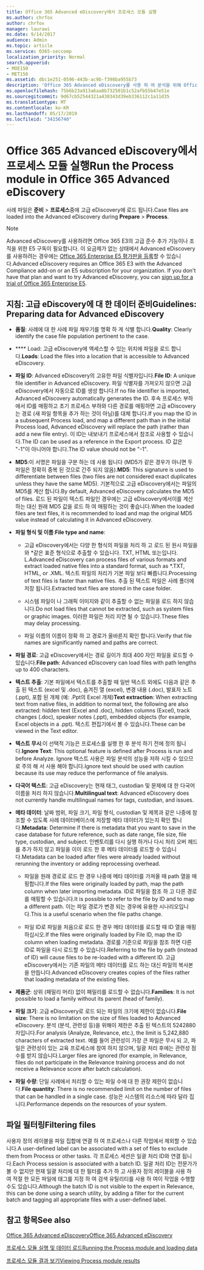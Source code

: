 ```yaml
---
title: Office 365 Advanced eDiscovery에서 프로세스 모듈 실행
ms.author: chrfox
author: chrfox
manager: laurawi
ms.date: 9/14/2017
audience: Admin
ms.topic: article
ms.service: O365-seccomp
localization_priority: Normal
search.appverid:
- MOE150
- MET150
ms.assetid: dbc1e251-0596-443b-ac9b-f398ba955b73
description: 'Office 365 Advanced eDiscovery를 사용 하 여 분석을 위해 Office 365 데이터의 사례 파일을 준비 하기 위한 지침을 알아봅니다.  '
ms.openlocfilehash: 75b6b23a913a6aa8b732501b1c52afb55b47e51e
ms.sourcegitcommit: 9d67cb52544321a430343d39eb336112c1a11d35
ms.translationtype: MT
ms.contentlocale: ko-KR
ms.lasthandoff: 05/17/2019
ms.locfileid: "34156740"
---
```

# <a name="run-the-process-module-in-office-365-advanced-ediscovery"></a><span data-ttu-id="b5a45-103">Office 365 Advanced eDiscovery에서 프로세스 모듈 실행</span><span class="sxs-lookup"><span data-stu-id="b5a45-103">Run the Process module in Office 365 Advanced eDiscovery</span></span>

<span data-ttu-id="b5a45-104">사례 파일은 **준비** \> **프로세스**중에 고급 eDiscovery에 로드 됩니다.</span><span class="sxs-lookup"><span data-stu-id="b5a45-104">Case files are loaded into the Advanced eDiscovery during **Prepare** \> **Process**.</span></span> 
  
> [!NOTE]
> <span data-ttu-id="b5a45-p101">Advanced eDiscovery를 사용하려면 Office 365 E3의 고급 준수 추가 기능이나 조직을 위한 E5 구독이 필요합니다. 이 요금제가 없는 상태에서 Advanced eDiscovery를 사용하려는 경우에는 [Office 365 Enterprise E5 평가판을 등록](https://go.microsoft.com/fwlink/p/?LinkID=698279)할 수 있습니다.</span><span class="sxs-lookup"><span data-stu-id="b5a45-p101">Advanced eDiscovery requires an Office 365 E3 with the Advanced Compliance add-on or an E5 subscription for your organization. If you don't have that plan and want to try Advanced eDiscovery, you can [sign up for a trial of Office 365 Enterprise E5](https://go.microsoft.com/fwlink/p/?LinkID=698279).</span></span> 
  
## <a name="guidelines-preparing-data-for-advanced-ediscovery"></a><span data-ttu-id="b5a45-107">지침: 고급 eDiscovery에 대 한 데이터 준비</span><span class="sxs-lookup"><span data-stu-id="b5a45-107">Guidelines: Preparing data for Advanced eDiscovery</span></span>

- <span data-ttu-id="b5a45-108">**품질**: 사례에 대 한 사례 파일 채우기를 명확 하 게 식별 합니다.</span><span class="sxs-lookup"><span data-stu-id="b5a45-108">**Quality**: Clearly identify the case file population pertinent to the case.</span></span>
    
- <span data-ttu-id="b5a45-109">\*\*\*\* Load: 고급 eDiscovery에 액세스할 수 있는 위치에 파일을 로드 합니다.</span><span class="sxs-lookup"><span data-stu-id="b5a45-109">**Loads**: Load the files into a location that is accessible to Advanced eDiscovery.</span></span>
    
- <span data-ttu-id="b5a45-110">**파일 ID**: Advanced eDiscovery의 고유한 파일 식별자입니다.</span><span class="sxs-lookup"><span data-stu-id="b5a45-110">**File ID**: A unique file identifier in Advanced eDiscovery.</span></span> <span data-ttu-id="b5a45-111">파일 식별자를 가져오지 않으면 고급 eDiscovery에서 자동으로 ID를 생성 합니다.</span><span class="sxs-lookup"><span data-stu-id="b5a45-111">If no file identifier is imported, Advanced eDiscovery automatically generates the ID.</span></span> <span data-ttu-id="b5a45-112">후속 프로세스 부하에서 ID를 매핑하고 초기 프로세스 부하와 다른 경로를 매핑하면 고급 eDiscovery는 경로 (새 파일 항목을 추가 하는 것이 아님)를 대체 합니다.</span><span class="sxs-lookup"><span data-stu-id="b5a45-112">If you map the ID in a subsequent Process load, and map a different path than in the initial Process load, Advanced eDiscovery will replace the path (rather than add a new file entry).</span></span> <span data-ttu-id="b5a45-113">이 ID는 내보내기 프로세스에서 참조로 사용할 수 있습니다.</span><span class="sxs-lookup"><span data-stu-id="b5a45-113">The ID can be used as a reference in the Export process.</span></span> <span data-ttu-id="b5a45-114">ID 값은 "-1"이 아니어야 합니다.</span><span class="sxs-lookup"><span data-stu-id="b5a45-114">The ID value should not be "-1".</span></span>
    
- <span data-ttu-id="b5a45-115">**MD5**:이 서명은 파일을 구분 하는 데 사용 됩니다 (MD5가 같은 경우가 아니면 두 파일은 정확히 중복 된 것으로 간주 되지 않음).</span><span class="sxs-lookup"><span data-stu-id="b5a45-115">**MD5**: This signature is used to differentiate between files (two files are not considered exact duplicates unless they have the same MD5).</span></span> <span data-ttu-id="b5a45-116">기본적으로 고급 eDiscovery에서는 파일의 MD5를 계산 합니다.</span><span class="sxs-lookup"><span data-stu-id="b5a45-116">By default, Advanced eDiscovery calculates the MD5 of files.</span></span> <span data-ttu-id="b5a45-117">로드 된 파일이 텍스트 파일인 경우에는 고급 eDiscovery에서이를 계산 하는 대신 원래 MD5 값을 로드 하 여 매핑하는 것이 좋습니다.</span><span class="sxs-lookup"><span data-stu-id="b5a45-117">When the loaded files are text files, it is recommended to load and map the original MD5 value instead of calculating it in Advanced eDiscovery.</span></span>
    
- <span data-ttu-id="b5a45-118">**파일 형식 및 이름**:</span><span class="sxs-lookup"><span data-stu-id="b5a45-118">**File type and name**:</span></span>
    
  - <span data-ttu-id="b5a45-119">고급 eDiscovery에서는 다양 한 형식의 파일을 처리 하 고 로드 된 원시 파일을와 \*같은 표준 형식으로 추출할 수 있습니다. TXT, HTML 또는입니다. L.</span><span class="sxs-lookup"><span data-stu-id="b5a45-119">Advanced eDiscovery can process files of various formats and extract loaded native files into a standard format, such as \*.TXT, HTML, or .XML.</span></span> <span data-ttu-id="b5a45-120">텍스트 파일의 처리가 기본 파일 보다 빠릅니다.</span><span class="sxs-lookup"><span data-stu-id="b5a45-120">Processing of text files is faster than native files.</span></span> <span data-ttu-id="b5a45-121">추출 된 텍스트 파일은 사례 폴더에 저장 됩니다.</span><span class="sxs-lookup"><span data-stu-id="b5a45-121">Extracted text files are stored in the case folder.</span></span>
    
  - <span data-ttu-id="b5a45-122">시스템 파일이 나 그래픽 이미지와 같이 추출할 수 없는 파일을 로드 하지 않습니다.</span><span class="sxs-lookup"><span data-stu-id="b5a45-122">Do not load files that cannot be extracted, such as system files or graphic images.</span></span> <span data-ttu-id="b5a45-123">이러한 파일은 처리 지연 될 수 있습니다.</span><span class="sxs-lookup"><span data-stu-id="b5a45-123">These files may delay processing.</span></span>
    
  - <span data-ttu-id="b5a45-124">파일 이름의 이름이 정확 하 고 경로가 올바른지 확인 합니다.</span><span class="sxs-lookup"><span data-stu-id="b5a45-124">Verify that file names are significantly named and paths are correct.</span></span>
    
- <span data-ttu-id="b5a45-125">**파일 경로**: 고급 eDiscovery에서는 경로 길이가 최대 400 자인 파일을 로드할 수 있습니다.</span><span class="sxs-lookup"><span data-stu-id="b5a45-125">**File path**: Advanced eDiscovery can load files with path lengths up to 400 characters.</span></span>
    
- <span data-ttu-id="b5a45-126">**텍스트 추출**: 기본 파일에서 텍스트를 추출할 때 일반 텍스트 외에도 다음과 같은 추출 된 텍스트 (excel 및 .doc), 숨겨진 열 (excel), 변경 내용 (.doc), 발표자 노트 (.ppt), 포함 된 개체 (예: .Ppt의 Excel 개체)</span><span class="sxs-lookup"><span data-stu-id="b5a45-126">**Text extraction**: When extracting text from native files, in addition to normal text, the following are also extracted: hidden text (Excel and .doc), hidden columns (Excel), track changes (.doc), speaker notes (.ppt), embedded objects (for example, Excel objects in a .ppt).</span></span> <span data-ttu-id="b5a45-127">텍스트 편집기에서 볼 수 있습니다.</span><span class="sxs-lookup"><span data-stu-id="b5a45-127">These can be viewed in the Text editor.</span></span>
    
- <span data-ttu-id="b5a45-128">**텍스트 무시**:이 선택적 기능은 프로세스를 실행 한 후 분석 하기 전에 정의 됩니다.</span><span class="sxs-lookup"><span data-stu-id="b5a45-128">**Ignore Text**: This optional feature is defined after Process is run and before Analyze.</span></span> <span data-ttu-id="b5a45-129">Ignore 텍스트 사용은 파일 분석의 성능을 저하 시킬 수 있으므로 주의 해 서 사용 해야 합니다.</span><span class="sxs-lookup"><span data-stu-id="b5a45-129">Ignore text should be used with caution because its use may reduce the performance of file analysis.</span></span>
    
- <span data-ttu-id="b5a45-130">**다국어 텍스트**: 고급 eDiscovery는 현재 태그, custodian 및 문제에 대 한 다국어 이름을 처리 하지 않습니다.</span><span class="sxs-lookup"><span data-stu-id="b5a45-130">**Multilingual text**: Advanced eDiscovery does not currently handle multilingual names for tags, custodian, and issues.</span></span>
    
- <span data-ttu-id="b5a45-131">**메타 데이터**: 날짜 범위, 파일 크기, 파일 형식, custodian 및 제목과 같은 나중에 참조할 수 있도록 사례 데이터베이스에 저장할 메타 데이터가 있는지 확인 합니다.</span><span class="sxs-lookup"><span data-stu-id="b5a45-131">**Metadata**: Determine if there is metadata that you want to save in the case database for future reference, such as date range, file size, file type, custodian, and subject.</span></span> <span data-ttu-id="b5a45-132">인벤토리를 다시 실행 하거나 다시 처리 오버 헤드를 추가 하지 않고 파일을 이미 로드 한 후 메타 데이터를 로드할 수 있습니다.</span><span class="sxs-lookup"><span data-stu-id="b5a45-132">Metadata can be loaded after files were already loaded without rerunning the inventory or adding reprocessing overhead.</span></span> 
    
  - <span data-ttu-id="b5a45-133">파일을 원래 경로로 로드 한 경우 나중에 메타 데이터를 가져올 때 path 열을 매핑합니다.</span><span class="sxs-lookup"><span data-stu-id="b5a45-133">If the files were originally loaded by path, map the path column when later importing metadata.</span></span> <span data-ttu-id="b5a45-134">ID로 파일을 참조 하 고 다른 경로를 매핑할 수 있습니다.</span><span class="sxs-lookup"><span data-stu-id="b5a45-134">It is possible to refer to the file by ID and to map a different path.</span></span> <span data-ttu-id="b5a45-135">이는 파일 경로가 변경 되는 경우에 유용한 시나리오입니다.</span><span class="sxs-lookup"><span data-stu-id="b5a45-135">This is a useful scenario when the file paths change.</span></span>
    
  - <span data-ttu-id="b5a45-136">파일 ID로 파일을 처음으로 로드 한 경우 메타 데이터를 로드할 때 ID 열을 매핑하십시오.</span><span class="sxs-lookup"><span data-stu-id="b5a45-136">If the files were originally loaded by File ID, map the ID column when loading metadata.</span></span> <span data-ttu-id="b5a45-137">경로를 기준으로 파일을 참조 하면 다른 ID로 파일을 다시 로드할 수 있습니다.</span><span class="sxs-lookup"><span data-stu-id="b5a45-137">Referring to the file by path (instead of ID) will cause files to be re-loaded with a different ID.</span></span> <span data-ttu-id="b5a45-138">고급 eDiscovery에서는 기존 파일의 메타 데이터를 로드 하는 대신 파일의 복사본을 만듭니다.</span><span class="sxs-lookup"><span data-stu-id="b5a45-138">Advanced eDiscovery creates copies of the files rather that loading metadata of the existing files.</span></span>
    
- <span data-ttu-id="b5a45-139">**제품군**: 상위 (패밀리 머리) 없이 패밀리를 로드할 수 없습니다.</span><span class="sxs-lookup"><span data-stu-id="b5a45-139">**Families**: It is not possible to load a family without its parent (head of family).</span></span> 
    
- <span data-ttu-id="b5a45-140">**파일 크기**: 고급 eDiscovery로 로드 되는 파일의 크기에 제한이 없습니다.</span><span class="sxs-lookup"><span data-stu-id="b5a45-140">**File size**: There is no limitation on the size of files loaded to Advanced eDiscovery.</span></span> <span data-ttu-id="b5a45-141">분석 (분석, 관련성 등)을 위해이 제한은 추출 된 텍스트의 5242880 자입니다.</span><span class="sxs-lookup"><span data-stu-id="b5a45-141">For analysis (Analyze, Relevance, etc.), the limit is 5,242,880 characters of extracted text.</span></span> <span data-ttu-id="b5a45-142">예를 들어 관련성이 가장 큰 파일은 무시 되 고, 파일은 관련성이 있는 교육 프로세스에 참여 하지 않으며, 일괄 처리 후에는 관련성 점수를 받지 않습니다.</span><span class="sxs-lookup"><span data-stu-id="b5a45-142">Larger files are ignored (for example, in Relevance, files do not participate in the Relevance training process and do not receive a Relevance score after batch calculation).</span></span>
    
- <span data-ttu-id="b5a45-143">**파일 수량**: 단일 사례에서 처리할 수 있는 파일 수에 대 한 권장 제한이 없습니다.</span><span class="sxs-lookup"><span data-stu-id="b5a45-143">**File quantity**: There is no recommended limit on the number of files that can be handled in a single case.</span></span> <span data-ttu-id="b5a45-144">성능은 시스템의 리소스에 따라 달라 집니다.</span><span class="sxs-lookup"><span data-stu-id="b5a45-144">Performance depends on the resources of your system.</span></span> 
    
## <a name="filtering-files"></a><span data-ttu-id="b5a45-145">파일 필터링</span><span class="sxs-lookup"><span data-stu-id="b5a45-145">Filtering files</span></span>

<span data-ttu-id="b5a45-146">사용자 정의 레이블을 파일 집합에 연결 하 여 프로세스나 다른 작업에서 제외할 수 있습니다.</span><span class="sxs-lookup"><span data-stu-id="b5a45-146">A user-defined label can be associated with a set of files to exclude them from Process or other tasks.</span></span> <span data-ttu-id="b5a45-147">각 프로세스 세션은 일괄 처리 ID와 연결 됩니다.</span><span class="sxs-lookup"><span data-stu-id="b5a45-147">Each Process session is associated with a batch ID.</span></span> <span data-ttu-id="b5a45-148">일괄 처리 ID는 전문가가 볼 수 없지만 현재 일괄 처리에 대 한 필터를 추가 하 고 사용자 정의 레이블을 사용 하 여 적절 한 모든 파일에 태그를 지정 하 여 검색 유틸리티를 사용 하 여이 작업을 수행할 수도 있습니다.</span><span class="sxs-lookup"><span data-stu-id="b5a45-148">Although the batch ID is not visible to the expert in Relevance, this can be done using a search utility, by adding a filter for the current batch and tagging all appropriate files with a user-defined label.</span></span> 
  
## <a name="see-also"></a><span data-ttu-id="b5a45-149">참고 항목</span><span class="sxs-lookup"><span data-stu-id="b5a45-149">See also</span></span>

[<span data-ttu-id="b5a45-150">Office 365 Advanced eDiscovery</span><span class="sxs-lookup"><span data-stu-id="b5a45-150">Office 365 Advanced eDiscovery</span></span>](office-365-advanced-ediscovery.md)
  
[<span data-ttu-id="b5a45-151">프로세스 모듈 실행 및 데이터 로드</span><span class="sxs-lookup"><span data-stu-id="b5a45-151">Running the Process module and loading data</span></span>](run-the-process-module-and-load-data-in-advanced-ediscovery.md)
  
[<span data-ttu-id="b5a45-152">프로세스 모듈 결과 보기</span><span class="sxs-lookup"><span data-stu-id="b5a45-152">Viewing Process module results</span></span>](view-process-module-results-in-advanced-ediscovery.md)

